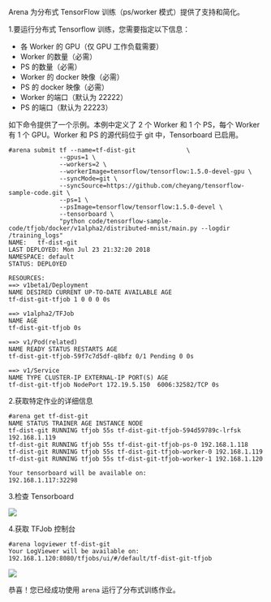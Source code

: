 ﻿

Arena 为分布式 TensorFlow 训练（ps/worker 模式）提供了支持和简化。 


1.要运行分布式 Tensorflow 训练，您需要指定以下信息：

 - 各 Worker 的 GPU（仅 GPU 工作负载需要）
 - Worker 的数量（必需）
 - PS 的数量（必需）
 - Worker 的 docker 映像（必需）
 - PS 的 docker 映像（必需）
 - Worker 的端口（默认为 22222）
 - PS 的端口（默认为 22223）

如下命令提供了一个示例。本例中定义了 2 个 Worker 和 1 个 PS，每个 Worker 有 1 个 GPU。Worker 和 PS 的源代码位于 git 中，Tensorboard 已启用。

```
#arena submit tf --name=tf-dist-git              \
              --gpus=1 \
              --workers=2 \
              --workerImage=tensorflow/tensorflow:1.5.0-devel-gpu \
              --syncMode=git \
              --syncSource=https://github.com/cheyang/tensorflow-sample-code.git \
              --ps=1 \
              --psImage=tensorflow/tensorflow:1.5.0-devel \
              --tensorboard \
              "python code/tensorflow-sample-code/tfjob/docker/v1alpha2/distributed-mnist/main.py --logdir /training_logs"
NAME:   tf-dist-git
LAST DEPLOYED: Mon Jul 23 21:32:20 2018
NAMESPACE: default
STATUS: DEPLOYED

RESOURCES:
==> v1beta1/Deployment
NAME DESIRED CURRENT UP-TO-DATE AVAILABLE AGE
tf-dist-git-tfjob 1 0 0 0 0s

==> v1alpha2/TFJob
NAME AGE
tf-dist-git-tfjob 0s

==> v1/Pod(related)
NAME READY STATUS RESTARTS AGE
tf-dist-git-tfjob-59f7c7d5df-q8bfz 0/1 Pending 0 0s

==> v1/Service
NAME TYPE CLUSTER-IP EXTERNAL-IP PORT(S) AGE
tf-dist-git-tfjob NodePort 172.19.5.150  6006:32582/TCP 0s
```

2\.获取特定作业的详细信息

```
#arena get tf-dist-git
NAME STATUS TRAINER AGE INSTANCE NODE                   
tf-dist-git RUNNING tfjob 55s tf-dist-git-tfjob-594d59789c-lrfsk 192.168.1.119
tf-dist-git RUNNING tfjob 55s tf-dist-git-tfjob-ps-0 192.168.1.118
tf-dist-git RUNNING tfjob 55s tf-dist-git-tfjob-worker-0 192.168.1.119
tf-dist-git RUNNING tfjob 55s tf-dist-git-tfjob-worker-1 192.168.1.120

Your tensorboard will be available on:
192.168.1.117:32298
```

3\.检查 Tensorboard

![](3-tensorboard.jpg)


4\.获取 TFJob 控制台

```
#arena logviewer tf-dist-git
Your LogViewer will be available on:
192.168.1.120:8080/tfjobs/ui/#/default/tf-dist-git-tfjob
```


![](4-tfjob-logviewer-distributed.jpg)

恭喜！您已经成功使用 `arena` 运行了分布式训练作业。 
